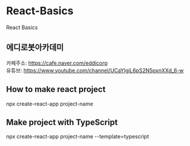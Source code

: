 # React-Basics
React Basics

## 에디로봇아카데미

카페주소: https://cafe.naver.com/eddicorp  
유튜브: https://www.youtube.com/channel/UCaYlgiL6pS2N5pxnXXd_6-w  

## How to make react project

npx create-react-app project-name  

## Make project with TypeScript

npx create-react-app project-name --template=typescript  
